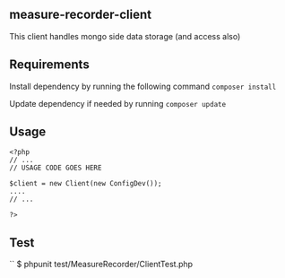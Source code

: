 
## measure-recorder-client ##

This client handles mongo side data storage (and access also)

## Requirements ##

Install dependency by running the following command `composer install`

Update dependency if needed by running `composer update`

## Usage ##

```
<?php
// ...
// USAGE CODE GOES HERE

$client = new Client(new ConfigDev());
....
// ...

?>
```

## Test ##

``	$  phpunit test/MeasureRecorder/ClientTest.php